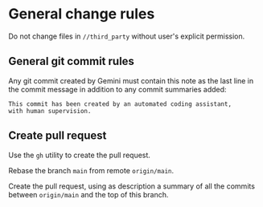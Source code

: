 # General change rules

Do not change files in `//third_party` without user's explicit permission.

## General git commit rules

Any git commit created by Gemini must contain this note as the last line in the
commit message in addition to any commit summaries added:

```
This commit has been created by an automated coding assistant,
with human supervision.
```

## Create pull request

Use the `gh` utility to create the pull request.

Rebase the branch `main` from remote `origin/main`.

Create the pull request, using as description a summary of all the commits
between `origin/main` and the top of this branch.
